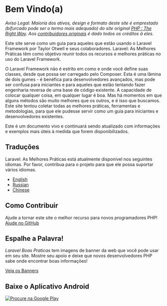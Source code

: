 # Bem Vindo(a)

_Aviso Legal: 
Maioria dos ativos, design e formato deste site é emprestado (bifurcado pode ser o termo mais adequado) do site original [PHP : The Right Way](http://www.phptherightway.com/). Aos [contribuidores originais](https://github.com/codeguy/php-the-right-way/graphs/contributors) é dado todos os créditos à eles._

Este site serve como um guia para aqueles que estão usando o Laravel Framework por Taylor Otwell e seus colaboradores. Laravel: As Melhores Práticas têm como objetivo reunir todos os recursos e melhores práticas no uso do Laravel Framework.

O Laravel Framework não é estrito em como e onde você define suas classes, desde que possa ser carregado pelo Composer. Esta é uma lâmina de dois gumes - é benéfica para desenvolvedores avançados, mas pode ser confusa para iniciantes e para aqueles que estão tentando fazer engenharia reversa de uma base de código existente. A capacidade de colocar qualquer coisa, em qualquer lugar é boa. Mas há momentos em que alguns métodos são muito melhores que os outros, e é isso que buscamos. Este site tentou coletar todas as melhores práticas, ferramentas e metodologias, para que ele pudesse servir como um guia para iniciantes e desenvolvedores existentes.

Este é um documento vivo e continuará sendo atualizado com informações e exemplos mais úteis à medida que forem disponibilizados.

## Traduções

Laravel: As Melhores Práticas está atualmente disponível nos seguintes idiomas. Por favor, contribua para o projeto para que ele possa suportar vários idiomas.

* [English](http://www.laravelbestpractices.com)
* [Russian](http://vanadium23.github.io/laraveltherightway.github.io/)
* [Chinese](http://bluegeek.github.io/laraveltherightway/)

## Como Contribuir

Ajude a tornar este site o melhor recurso para novos programadores PHP! [Ajude no GitHub][1]

## Espalhe a Palavra!

_Laravel Boas Praticas_ tem imagens de banner da web que você pode usar em seu site. Mostre seu apoio e deixe que novos desenvolvedores PHP
sabe onde encontrar boas informações!

[Veja os Banners][2]

[1]: https://github.com/laraveltherightway/laraveltherightway.github.io
[2]: /banners.html

## Baixe o Aplicativo Android

[![Procure na Google Play](../images/get-it-on-google-play-icon-logo.png)](https://play.google.com/store/apps/details?id=com.buonzz.com.laravelbestpractices)